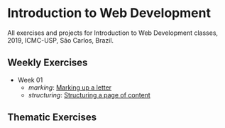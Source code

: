 # Introduction to Web Development
All exercises and projects for Introduction to Web Development classes, 2019, ICMC-USP, São Carlos, Brazil.

## Weekly Exercises
* Week 01
    * *marking*: [Marking up a letter](https://developer.mozilla.org/en-US/docs/Learn/HTML/Introduction_to_HTML/Marking_up_a_letter)
    * *structuring*: [Structuring a page of content](https://developer.mozilla.org/en-US/docs/Learn/HTML/Introduction_to_HTML/Structuring_a_page_of_content)

## Thematic Exercises
